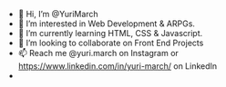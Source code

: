 - 👋 Hi, I’m @YuriMarch
- 👀 I’m interested in Web Development & ARPGs.
- 🌱 I’m currently learning HTML, CSS & Javascript.
- 💞️ I’m looking to collaborate on Front End Projects
- 📫 Reach me @yuri.march on Instagram or https://www.linkedin.com/in/yuri-march/ on LinkedIn
- 

<!---
YuriMarch/YuriMarch is a ✨ special ✨ repository because its `README.md` (this file) appears on your GitHub profile.
You can click the Preview link to take a look at your changes.
--->
